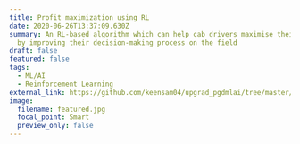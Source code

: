 ```yaml
---
title: Profit maximization using RL
date: 2020-06-26T13:37:09.630Z
summary: An RL-based algorithm which can help cab drivers maximise their profits
  by improving their decision-making process on the field
draft: false
featured: false
tags:
  - ML/AI
  - Reinforcement Learning
external_link: https://github.com/keensam04/upgrad_pgdmlai/tree/master/SuperCabs
image:
  filename: featured.jpg
  focal_point: Smart
  preview_only: false
---
```

